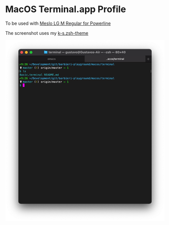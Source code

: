 # MacOS Terminal.app Profile

To be used with [Meslo LG M Regular for
Powerline](https://github.com/powerline/fonts/blob/master/Meslo%20Slashed/Meslo%20LG%20M%20Regular%20for%20Powerline.ttf)

The screenshot uses my
[k-s.zsh-theme](https://github.com/barbieri/barbieri-playground/blob/master/zsh/theme/k-s.zsh-theme)

![Terminal.app Profile Picture with k-s.zsh-theme](./screenshot.png)
